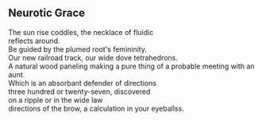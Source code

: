 Neurotic Grace
--------------
The sun rise coddles, the necklace of fluidic  
reflects around.  
Be guided by the plumed root's femininity.  
Our new railroad track, our wide dove tetrahedrons.  
A natural wood paneling making a pure thing of a probable meeting with an aunt.  
Which is an absorbant defender of directions  
three hundred or twenty-seven, discovered  
on a ripple or in the wide law  
directions of the brow, a calculation in your eyeballss.  
